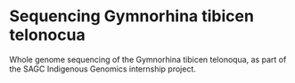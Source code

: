 # Sequencing Gymnorhina tibicen telonocua
Whole genome sequencing of the Gymnorhina tibicen telonoqua, as part of the SAGC Indigenous Genomics internship project.
